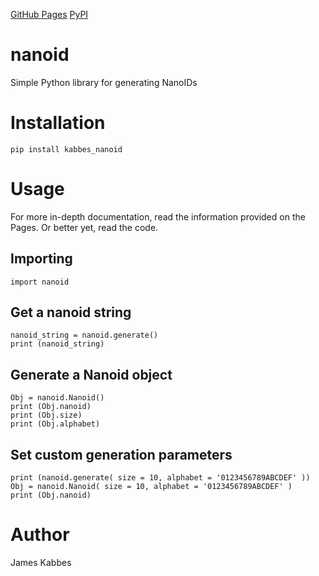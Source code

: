 [GitHub Pages](https://jameskabbes.github.io/nanoid)
[PyPI](https://pypi.org/project/kabbes-nanoid)

# nanoid
Simple Python library for generating NanoIDs

# Installation
`pip install kabbes_nanoid`

# Usage
For more in-depth documentation, read the information provided on the Pages. Or better yet, read the code.

## Importing
`import nanoid`

## Get a nanoid string
```
nanoid_string = nanoid.generate()
print (nanoid_string)
```

## Generate a Nanoid object
```
Obj = nanoid.Nanoid()
print (Obj.nanoid)
print (Obj.size)
print (Obj.alphabet)
```

## Set custom generation parameters
```
print (nanoid.generate( size = 10, alphabet = '0123456789ABCDEF' ))
Obj = nanoid.Nanoid( size = 10, alphabet = '0123456789ABCDEF' )
print (Obj.nanoid)
```

# Author
James Kabbes

